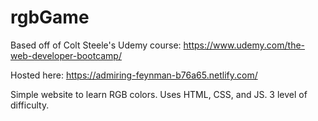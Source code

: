 # rgbGame
Based off of Colt Steele's Udemy course: https://www.udemy.com/the-web-developer-bootcamp/

Hosted here: https://admiring-feynman-b76a65.netlify.com/

Simple website to learn RGB colors.
Uses HTML, CSS, and JS.
3 level of difficulty.
